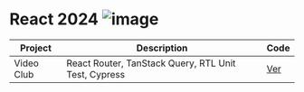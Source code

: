 # React 2024 ![image](https://github.com/pGarciaAndres/react-2023/assets/30140745/5baa2948-8ca1-4c8f-ab14-d778f755d0c4)



| Project       | Description                                             | Code                              |
| ------------- | ------------------------------------------------------- | --------------------------------- |
| Video Club    | React Router, TanStack Query, RTL Unit Test, Cypress    | [Ver](videoclub-app)  |
